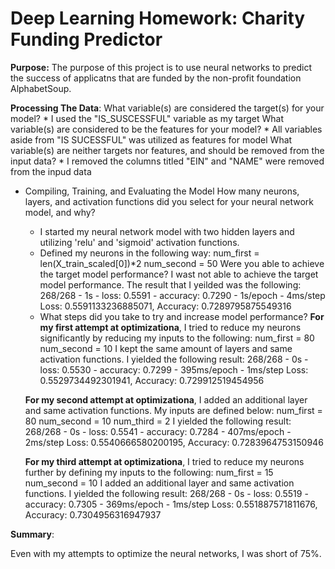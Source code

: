 # Deep Learning Homework: Charity Funding Predictor

**Purpose:** 
The purpose of this project is to use neural networks to predict the success of applicatns that are funded by the non-profit foundation AlphabetSoup.

**Processing The Data**:
    What variable(s) are considered the target(s) for your model?
    * I used the "IS_SUSCESSFUL" variable as my target
    What variable(s) are considered to be the features for your model?
    * All variables aside from "IS SUCESSFUL" was utilized as features for model
    What variable(s) are neither targets nor features, and should be removed from the input data?
    * I removed the columns titled "EIN" and "NAME" were removed from the inpud data
    
  * Compiling, Training, and Evaluating the Model
    How many neurons, layers, and activation functions did you select for your neural network model, and why?
    * I started my neural network model with two hidden layers and utilizing 'relu' and 'sigmoid' activation functions.
    * Defined my neurons in the following way:
         num_first = len(X_train_scaled[0])*2
         num_second = 50
    Were you able to achieve the target model performance?
     I wast not able to achieve the target model performance. The result that I yeilded was the following:
     268/268 - 1s - loss: 0.5591 - accuracy: 0.7290 - 1s/epoch - 4ms/step
     Loss: 0.5591133236885071, Accuracy: 0.7289795875549316
    * What steps did you take to try and increase model performance?
      **For my first attempt at optimizationa**, I tried to reduce my neurons significantly by reducing my inputs to the following:
         num_first = 80
         num_second = 10
     I kept the same amount of layers and same activation functions. I yielded the following result: 
     268/268 - 0s - loss: 0.5530 - accuracy: 0.7299 - 395ms/epoch - 1ms/step
     Loss: 0.5529734492301941, Accuracy: 0.729912519454956
     
     **For my second attempt at optimizationa**,  I added an additional layer and same activation functions. My inputs are defined below:
        num_first = 80
        num_second = 10
        num_third = 2
     I yielded the following result: 
     268/268 - 0s - loss: 0.5541 - accuracy: 0.7284 - 407ms/epoch - 2ms/step
     Loss: 0.5540666580200195, Accuracy: 0.7283964753150946
     
     **For my third attempt at optimizationa**, I tried to reduce my neurons further by defining my inputs to the following:
        num_first = 15
        num_second = 10
     I added an additional layer and same activation functions. I yielded the following result: 
     268/268 - 0s - loss: 0.5519 - accuracy: 0.7305 - 369ms/epoch - 1ms/step
     Loss: 0.551887571811676, Accuracy: 0.7304956316947937
     
   **Summary**: 

   Even with my attempts to optimize the neural networks, I was short of 75%.

